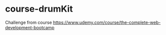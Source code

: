 # course-drumKit

Challenge from course <a href="https://www.udemy.com/course/the-complete-web-development-bootcamp" target="_blank">https://www.udemy.com/course/the-complete-web-development-bootcamp</a>
